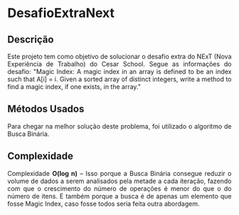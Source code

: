 ﻿# DesafioExtraNext

## Descrição
<p align="justify">
  Este projeto tem como objetivo de solucionar o desafio extra do NExT (Nova Experiência de Trabalho) do Cesar School. 
  Segue as informações do desafio:
  "Magic Index: A magic index in an array is defined to be an index such that A[i] = i. Given a sorted array of distinct integers, write a method to find a magic index, if one       exists, in the array."
</p>

## Métodos Usados
<p align="justify">
  Para chegar na melhor solução deste problema, foi utilizado o algoritmo de Busca Binária.
</p>

## Complexidade
<p align="justify">
  Complexidade <b>O(log n)</b> –  Isso porque a Busca Binária consegue reduzir o volume de dados a serem analisados pela metade a cada iteração, fazendo com que o crescimento do número de operações é menor do que o do número de itens. E também porque a busca é de apenas um elemento que fosse Magic Index, caso fosse todos seria feita outra abordagem.
</p>
